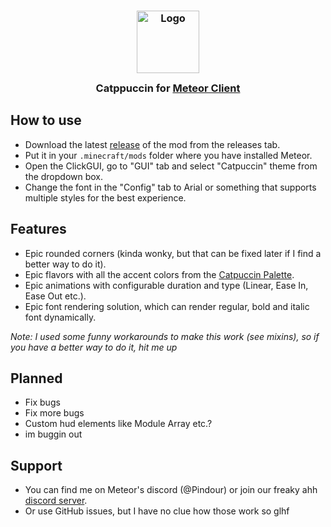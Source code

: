 <h3 align="center">
  <img src="https://raw.githubusercontent.com/catppuccin/catppuccin/main/assets/logos/exports/1544x1544_circle.png" width="100" alt="Logo"/><br/>
  <img src="https://raw.githubusercontent.com/catppuccin/catppuccin/main/assets/misc/transparent.png" height="30" width="0px"/>
  Catppuccin for <a href="https://meteorclient.com">Meteor Client</a>
  <img src="https://raw.githubusercontent.com/catppuccin/catppuccin/main/assets/misc/transparent.png" height="30" width="0px"/>
</h3>

## How to use
- Download the latest [release](/../../releases) of the mod from the releases tab.
- Put it in your `.minecraft/mods` folder where you have installed Meteor.
- Open the ClickGUI, go to "GUI" tab and select "Catpuccin" theme from the dropdown box.
- Change the font in the "Config" tab to Arial or something that supports multiple styles for the best experience.

## Features
- Epic rounded corners (kinda wonky, but that can be fixed later if I find a better way to do it).
- Epic flavors with all the accent colors from the [Catpuccin Palette](https://catppuccin.com/palette/).
- Epic animations with configurable duration and type (Linear, Ease In, Ease Out etc.).
- Epic font rendering solution, which can render regular, bold and italic font dynamically.

*Note: I used some funny workarounds to make this work (see mixins), so if you have a better way to do it, hit me up*

## Planned
- Fix bugs
- Fix more bugs
- Custom hud elements like Module Array etc.?
- im buggin out

## Support
- You can find me on Meteor's discord (@Pindour) or join our freaky ahh [discord server](https://discord.com/invite/wn8AADqMka).
- Or use GitHub issues, but I have no clue how those work so glhf
